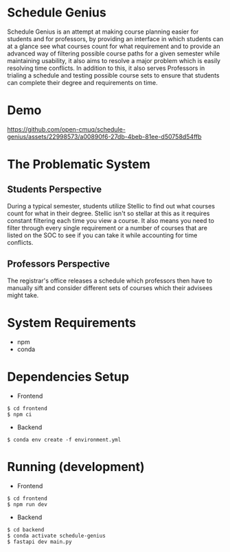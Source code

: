 # Schedule Genius
Schedule Genius is an attempt at making course planning easier for students
and for professors, by providing an interface in which students can at a 
glance see what courses count for what requirement and to provide an advanced
way of filtering possible course paths for a given semester while maintaining
usability, it also aims to resolve a major problem which is easily resolving
time conflicts. In addition to this, it also serves Professors in trialing
a schedule and testing possible course sets to ensure that students can 
complete their degree and requirements on time. 

# Demo
https://github.com/open-cmuq/schedule-genius/assets/22998573/a00890f6-27db-4beb-81ee-d50758d54ffb

# The Problematic System
## Students Perspective
During a typical semester, students utilize Stellic to find out what courses
count for what in their degree. Stellic isn't so stellar at this as it requires
constant filtering each time you view a course. It also means you need to filter
through every single requirement or a number of courses that are listed on the SOC
to see if you can take it while accounting for time conflicts. 

## Professors Perspective
The registrar's office releases a schedule which professors then have to manually sift and consider
different sets of courses which their advisees might take.

# System Requirements
- npm 
- conda

# Dependencies Setup
- Frontend
```
$ cd frontend
$ npm ci
```
- Backend
```
$ conda env create -f environment.yml
```

# Running (development)
- Frontend
```
$ cd frontend
$ npm run dev 
```
- Backend 
```
$ cd backend 
$ conda activate schedule-genius
$ fastapi dev main.py
```
